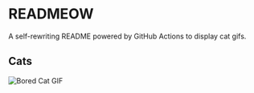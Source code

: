 # READMEOW

A self-rewriting README powered by GitHub Actions to display cat gifs.

## Cats

![Bored Cat GIF](https://media4.giphy.com/media/mlvseq9yvZhba/200.gif?cid=9acd02davnm0xivug1mczn3irer9izxkfvxxtcp76rfgu80f&ep=v1_gifs_search&rid=200.gif&ct=g)
